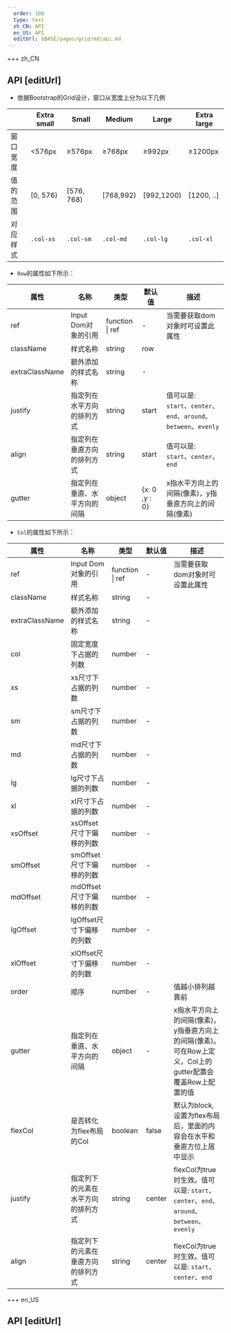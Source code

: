 ```yaml
---   
  order: 100
  type: text
  zh_CN: API
  en_US: API
  editUrl: $BASE/pages/grid/md/api.md
---      
```


+++  zh_CN
## API [editUrl]    

- 依据Bootstrap的Grid设计，窗口从宽度上分为以下几例

|  | Extra small | Small | Medium | Large | Extra large |  
| --- | --- | --- | --- | --- | --- |  
| 窗口宽度 | <576px | ≥576px | ≥768px  | ≥992px | ≥1200px  |
| 值的范围 | [0, 576) | [576, 768) |  [768,992) | [992,1200) | [1200, ..] |
| 对应样式 | <Code>.col-xs</Code> | <Code>.col-sm</Code> | <Code>.col-md</Code> | <Code>.col-lg</Code> | <Code>.col-xl</Code> |

- <Code>Row</Code>的属性如下所示：

| 属性 | 名称 | 类型 | 默认值 | 描述 |
| --- | --- | --- | --- | --- |
| ref | Input Dom对象的引用 | function \| ref | - | 当需要获取dom对象时可设置此属性 |
| className | 样式名称 | string | row |  |
| extraClassName | 额外添加的样式名称 | string | - |  |
| justify | 指定列在水平方向的排列方式 | string | start | 值可以是: <Code>start</Code>、<Code>center</Code>、<Code>end</Code>、<Code>around</Code>、<Code>between</Code>、<Code>evenly</Code> |
| align | 指定列在垂直方向的排列方式 | string | start | 值可以是: <Code>start</Code>、<Code>center</Code>、<Code>end</Code> |
| gutter | 指定列在垂直、水平方向的间隔 | object | {x: 0 ,y : 0} | x指水平方向上的间隔(像素)，y指垂直方向上的间隔(像素)|

- <Code>Col</Code>的属性如下所示：

| 属性 | 名称 | 类型 | 默认值 | 描述 |
| --- | --- | --- | --- | --- |
| ref | Input Dom对象的引用 | function \| ref | - | 当需要获取dom对象时可设置此属性 |
| className | 样式名称 | string | - |  |
| extraClassName | 额外添加的样式名称 | string | - |  |
| col | 固定宽度下占据的列数 | number | - |  |
| xs | xs尺寸下占据的列数 | number | - |  |
| sm | sm尺寸下占据的列数 | number | - |  |
| md | md尺寸下占据的列数 | number | - |  |
| lg | lg尺寸下占据的列数 | number | - |  |
| xl | xl尺寸下占据的列数 | number | - |  |
| xsOffset | xsOffset尺寸下偏移的列数 | number | - |  |
| smOffset | smOffset尺寸下偏移的列数 | number | - |  |
| mdOffset | mdOffset尺寸下偏移的列数 | number | - |  |
| lgOffset | lgOffset尺寸下偏移的列数 | number | - |  |
| xlOffset | xlOffset尺寸下偏移的列数 | number | - |  |
| order | 顺序 | number | - | 值越小排列越靠前 |
| gutter | 指定列在垂直、水平方向的间隔 | object | - | x指水平方向上的间隔(像素)，y指垂直方向上的间隔(像素)。 可在Row上定义，Col上的gutter配置会覆盖Row上配置的值|
| flexCol | 是否转化为flex布局的Col  | boolean | false | 默认为block, 设置为flex布局后，里面的内容会在水平和垂直方位上居中显示  |
| justify | 指定列下的元素在水平方向的排列方式 | string | center | flexCol为true时生效。值可以是: <Code>start</Code>、<Code>center</Code>、<Code>end</Code>、<Code>around</Code>、<Code>between</Code>、<Code>evenly</Code> |
| align | 指定列下的元素在垂直方向的排列方式 | string | center | flexCol为true时生效。值可以是: <Code>start</Code>、<Code>center</Code>、<Code>end</Code> |


+++ en_US
## API [editUrl]     

